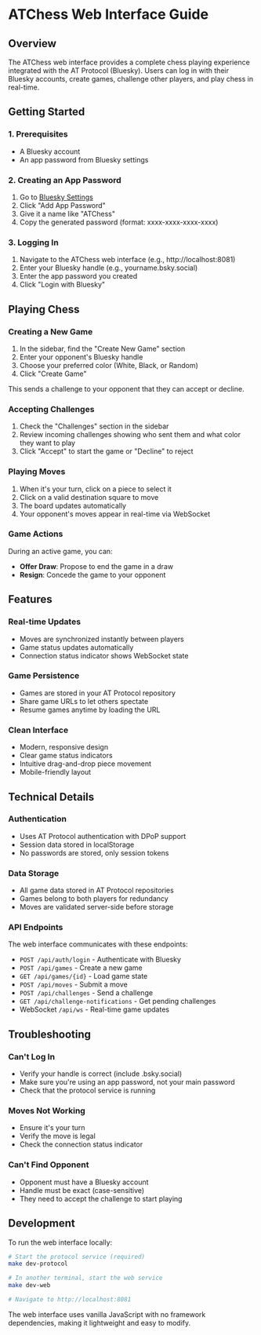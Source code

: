 # ATChess Web Interface Guide

## Overview

The ATChess web interface provides a complete chess playing experience integrated with the AT Protocol (Bluesky). Users can log in with their Bluesky accounts, create games, challenge other players, and play chess in real-time.

## Getting Started

### 1. Prerequisites

- A Bluesky account
- An app password from Bluesky settings

### 2. Creating an App Password

1. Go to [Bluesky Settings](https://bsky.app/settings/app-passwords)
2. Click "Add App Password"
3. Give it a name like "ATChess"
4. Copy the generated password (format: xxxx-xxxx-xxxx-xxxx)

### 3. Logging In

1. Navigate to the ATChess web interface (e.g., http://localhost:8081)
2. Enter your Bluesky handle (e.g., yourname.bsky.social)
3. Enter the app password you created
4. Click "Login with Bluesky"

## Playing Chess

### Creating a New Game

1. In the sidebar, find the "Create New Game" section
2. Enter your opponent's Bluesky handle
3. Choose your preferred color (White, Black, or Random)
4. Click "Create Game"

This sends a challenge to your opponent that they can accept or decline.

### Accepting Challenges

1. Check the "Challenges" section in the sidebar
2. Review incoming challenges showing who sent them and what color they want to play
3. Click "Accept" to start the game or "Decline" to reject

### Playing Moves

1. When it's your turn, click on a piece to select it
2. Click on a valid destination square to move
3. The board updates automatically
4. Your opponent's moves appear in real-time via WebSocket

### Game Actions

During an active game, you can:
- **Offer Draw**: Propose to end the game in a draw
- **Resign**: Concede the game to your opponent

## Features

### Real-time Updates
- Moves are synchronized instantly between players
- Game status updates automatically
- Connection status indicator shows WebSocket state

### Game Persistence
- Games are stored in your AT Protocol repository
- Share game URLs to let others spectate
- Resume games anytime by loading the URL

### Clean Interface
- Modern, responsive design
- Clear game status indicators
- Intuitive drag-and-drop piece movement
- Mobile-friendly layout

## Technical Details

### Authentication
- Uses AT Protocol authentication with DPoP support
- Session data stored in localStorage
- No passwords are stored, only session tokens

### Data Storage
- All game data stored in AT Protocol repositories
- Games belong to both players for redundancy
- Moves are validated server-side before storage

### API Endpoints

The web interface communicates with these endpoints:
- `POST /api/auth/login` - Authenticate with Bluesky
- `POST /api/games` - Create a new game
- `GET /api/games/{id}` - Load game state
- `POST /api/moves` - Submit a move
- `POST /api/challenges` - Send a challenge
- `GET /api/challenge-notifications` - Get pending challenges
- WebSocket `/api/ws` - Real-time game updates

## Troubleshooting

### Can't Log In
- Verify your handle is correct (include .bsky.social)
- Make sure you're using an app password, not your main password
- Check that the protocol service is running

### Moves Not Working
- Ensure it's your turn
- Verify the move is legal
- Check the connection status indicator

### Can't Find Opponent
- Opponent must have a Bluesky account
- Handle must be exact (case-sensitive)
- They need to accept the challenge to start playing

## Development

To run the web interface locally:

```bash
# Start the protocol service (required)
make dev-protocol

# In another terminal, start the web service
make dev-web

# Navigate to http://localhost:8081
```

The web interface uses vanilla JavaScript with no framework dependencies, making it lightweight and easy to modify.